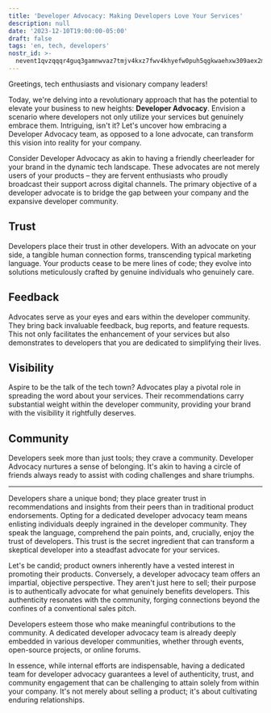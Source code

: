 ```yaml
---
title: 'Developer Advocacy: Making Developers Love Your Services'
description: null
date: '2023-12-10T19:00:00-05:00'
draft: false
tags: 'en, tech, developers'
nostr_id: >-
  nevent1qvzqqqr4guq3gamnwvaz7tmjv4kxz7fwv4khyefw0puh5qgkwaehxw309aex2mrp0yhxummnw3ezucnpdejqqgxvkzuwnhmnlfc3k6ghf6dwj5pj9cuv2llyzep4fswrmt5kjkjl7uyrmaxu
---
```


Greetings, tech enthusiasts and visionary company leaders!

Today, we're delving into a revolutionary approach that has the potential to elevate your business to new heights: **Developer Advocacy**. Envision a scenario where developers not only utilize your services but genuinely embrace them. Intriguing, isn't it? Let's uncover how embracing a Developer Advocacy team, as opposed to a lone advocate, can transform this vision into reality for your company.

Consider Developer Advocacy as akin to having a friendly cheerleader for your brand in the dynamic tech landscape. These advocates are not merely users of your products – they are fervent enthusiasts who proudly broadcast their support across digital channels. The primary objective of a developer advocate is to bridge the gap between your company and the expansive developer community.

## Trust
Developers place their trust in other developers. With an advocate on your side, a tangible human connection forms, transcending typical marketing language. Your products cease to be mere lines of code; they evolve into solutions meticulously crafted by genuine individuals who genuinely care.

## Feedback
Advocates serve as your eyes and ears within the developer community. They bring back invaluable feedback, bug reports, and feature requests. This not only facilitates the enhancement of your services but also demonstrates to developers that you are dedicated to simplifying their lives.

## Visibility
Aspire to be the talk of the tech town? Advocates play a pivotal role in spreading the word about your services. Their recommendations carry substantial weight within the developer community, providing your brand with the visibility it rightfully deserves.

## Community
Developers seek more than just tools; they crave a community. Developer Advocacy nurtures a sense of belonging. It's akin to having a circle of friends always ready to assist with coding challenges and share triumphs.

---

Developers share a unique bond; they place greater trust in recommendations and insights from their peers than in traditional product endorsements. Opting for a dedicated developer advocacy team means enlisting individuals deeply ingrained in the developer community. They speak the language, comprehend the pain points, and, crucially, enjoy the trust of developers. This trust is the secret ingredient that can transform a skeptical developer into a steadfast advocate for your services.

Let's be candid; product owners inherently have a vested interest in promoting their products. Conversely, a developer advocacy team offers an impartial, objective perspective. They aren't just here to sell; their purpose is to authentically advocate for what genuinely benefits developers. This authenticity resonates with the community, forging connections beyond the confines of a conventional sales pitch.

Developers esteem those who make meaningful contributions to the community. A dedicated developer advocacy team is already deeply embedded in various developer communities, whether through events, open-source projects, or online forums.

In essence, while internal efforts are indispensable, having a dedicated team for developer advocacy guarantees a level of authenticity, trust, and community engagement that can be challenging to attain solely from within your company. It's not merely about selling a product; it's about cultivating enduring relationships.

